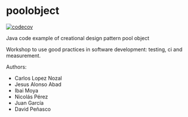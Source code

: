poolobject
==========

[![codecov](https://codecov.io/gh/Nicop17/poolobject/graph/badge.svg?token=D6XRI5RQA1)](https://codecov.io/gh/Nicop17/poolobject)


Java code example of creational design pattern pool object

Workshop to use good practices in software development: testing, ci and measurement.

Authors:

- Carlos Lopez Nozal
- Jesus Alonso Abad
- Ibai Moya
- Nicolás Pérez
- Juan García
- David Peñasco
